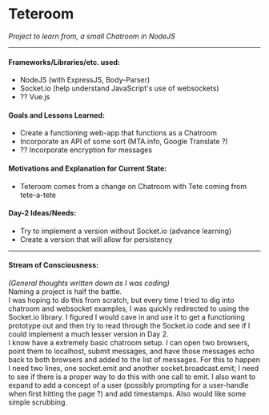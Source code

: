 # Teteroom
_Project to learn from, a small Chatroom in NodeJS_
--- --- --- --- --- --- --- --- --- --- --- ---
#### Frameworks/Libraries/etc. used:
+ NodeJS (with ExpressJS, Body-Parser)
+ Socket.io (help understand JavaScript's use of websockets)
+ ?? Vue.js

#### Goals and Lessons Learned:
+ Create a functioning web-app that functions as a Chatroom
+ Incorporate an API of some sort (MTA.info, Google Translate ?)
+ ?? Incorporate encryption for messages

#### Motivations and Explanation for Current State:
+ Teteroom comes from a change on Chatroom with Tete coming from tete-a-tete

#### Day-2 Ideas/Needs:
+ Try to implement a version without Socket.io (advance learning)
+ Create a version that will allow for persistency

--- --- --- --- --- --- --- --- --- --- --- ---
#### Stream of Consciousness:
_(General thoughts written down as I was coding)_  
Naming a project is half the battle.  
I was hoping to do this from scratch, but every time I tried to dig into chatroom and websocket examples, I was quickly redirected to using the Socket.io library. I figured I would cave in and use it to get a functioning prototype out and then try to read through the Socket.io code and see if I could implement a much lesser version in Day 2.  
I know have a extremely basic chatroom setup. I can open two browsers, point them to localhost, submit messages, and have those messages echo back to both browsers and added to the list of messages. For this to happen I need two lines, one socket.emit and another socket.broadcast.emit; I need to see if there is a proper way to do this with one call to emit. I also want to expand to add a concept of a user (possibly prompting for a user-handle when first hitting the page ?) and add timestamps. Also would like some simple scrubbing.  


